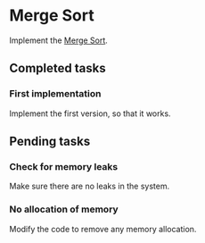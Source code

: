 # Merge Sort

Implement the [Merge Sort](https://en.wikipedia.org/wiki/Merge_sort).


## Completed tasks

### First implementation

Implement the first version, so that it works.

## Pending tasks

### Check for memory leaks

Make sure there are no leaks in the system.

### No allocation of memory

Modify the code to remove any memory allocation.

